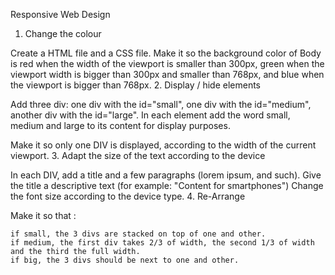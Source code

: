 Responsive Web Design

1. Change the colour

Create a HTML file and a CSS file. Make it so the background color of Body is red when the width of the viewport is smaller than 300px, green when the viewport width is bigger than 300px and smaller than 768px, and blue when the viewport is bigger than 768px.
2. Display / hide elements

Add three div: one div with the id="small", one div with the id="medium", another div with the id="large". In each element add the word small, medium and large to its content for display purposes.

Make it so only one DIV is displayed, according to the width of the current viewport.
3. Adapt the size of the text according to the device

In each DIV, add a title and a few paragraphs (lorem ipsum, and such). Give the title a descriptive text (for example: "Content for smartphones") Change the font size according to the device type.
4. Re-Arrange

Make it so that :

    if small, the 3 divs are stacked on top of one and other.
    if medium, the first div takes 2/3 of width, the second 1/3 of width and the third the full width.
    if big, the 3 divs should be next to one and other.
